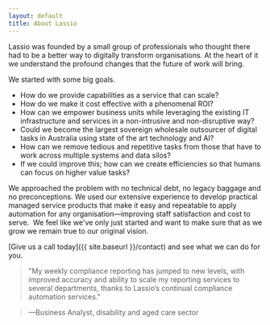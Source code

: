 ```yaml
---
layout: default
title: About Lassio
---
```


Lassio was founded by a small group of professionals who thought there had to be a better way to digitally transform organisations. At the heart of it we understand the profound changes that the future of work will bring.

We started with some big goals.
 ​
- How do we provide capabilities as a service that can scale?
- How do we make it cost effective with a phenomenal ROI?
- How can we empower business units while leveraging the existing IT infrastructure and services in a non-intrusive and non-disruptive way?
- Could we become the largest sovereign wholesale outsourcer of digital tasks in Australia using state of the art technology and AI?
- How can we remove tedious and repetitive tasks from those that have to work across multiple systems and data silos?
- If we could improve this; how can we create efficiencies so that humans can focus on higher value tasks?

We approached the problem with no technical debt, no legacy baggage and no preconceptions. We used our extensive experience to develop practical managed service products that make it easy and repeatable to apply automation for any organisation&mdash;improving staff satisfaction and cost to serve.
 ​
We feel like we've only just started and want to make sure that as we grow we remain true to our original vision.

[Give us a call today]({{ site.baseurl }}/contact) and see what we can do for you.

> "My weekly compliance reporting has jumped to new levels, with improved accuracy and ability to scale my reporting services to several departments, thanks to Lassio’s continual compliance automation services."

> &mdash;Business Analyst, disability and aged care sector

